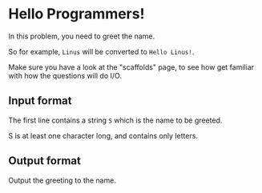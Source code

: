 # Hello Programmers!

In this problem, you need to greet the name.

So for example, `Linus` will be converted to `Hello Linus!`.

Make sure you have a look at the "scaffolds" page, to see how get familiar with how the questions will do I/O.

## Input format

The first line contains a string `S` which is the name to be greeted.

S is at least one character long, and contains only letters.

## Output format

Output the greeting to the name.
